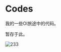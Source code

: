 # Codes

我的一些OI旅途中的代码。

暂存于此。


![233](https://wakatime.com/share/@chenqiqian/fc58241c-8099-40ee-8ee5-bfd441a4db2d.png)
